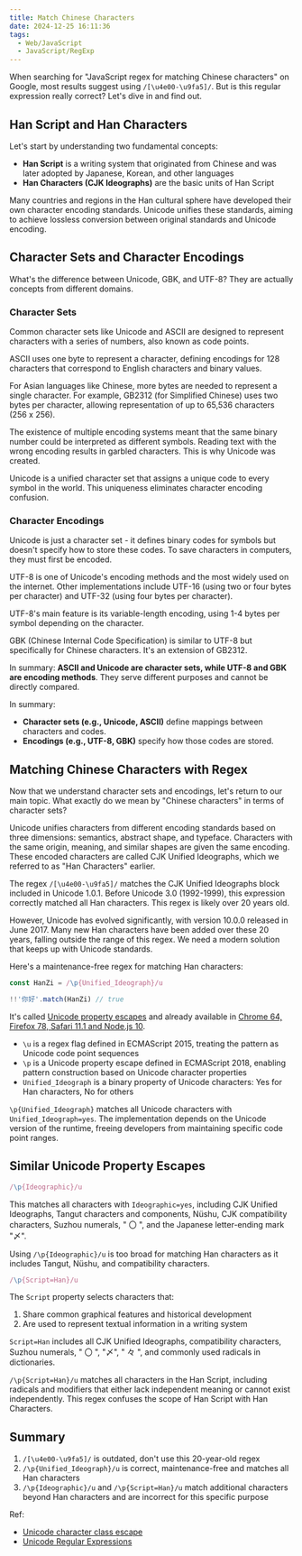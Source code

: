 ```yaml
---
title: Match Chinese Characters
date: 2024-12-25 16:11:36
tags:
  - Web/JavaScript
  - JavaScript/RegExp
---
```

When searching for "JavaScript regex for matching Chinese characters" on Google, most results suggest using `/[\u4e00-\u9fa5]/`. But is this regular expression really correct? Let's dive in and find out.

## Han Script and Han Characters

Let's start by understanding two fundamental concepts:

- **Han Script** is a writing system that originated from Chinese and was later adopted by Japanese, Korean, and other languages
- **Han Characters (CJK Ideographs)** are the basic units of Han Script

Many countries and regions in the Han cultural sphere have developed their own character encoding standards. Unicode unifies these standards, aiming to achieve lossless conversion between original standards and Unicode encoding.

## Character Sets and Character Encodings

What's the difference between Unicode, GBK, and UTF-8? They are actually concepts from different domains.

### Character Sets

Common character sets like Unicode and ASCII are designed to represent characters with a series of numbers, also known as code points.

ASCII uses one byte to represent a character, defining encodings for 128 characters that correspond to English characters and binary values.

For Asian languages like Chinese, more bytes are needed to represent a single character. For example, GB2312 (for Simplified Chinese) uses two bytes per character, allowing representation of up to 65,536 characters (256 x 256).

The existence of multiple encoding systems meant that the same binary number could be interpreted as different symbols. Reading text with the wrong encoding results in garbled characters. This is why Unicode was created.

Unicode is a unified character set that assigns a unique code to every symbol in the world. This uniqueness eliminates character encoding confusion.

### Character Encodings

Unicode is just a character set - it defines binary codes for symbols but doesn't specify how to store these codes. To save characters in computers, they must first be encoded.

UTF-8 is one of Unicode's encoding methods and the most widely used on the internet. Other implementations include UTF-16 (using two or four bytes per character) and UTF-32 (using four bytes per character).

UTF-8's main feature is its variable-length encoding, using 1-4 bytes per symbol depending on the character.

GBK (Chinese Internal Code Specification) is similar to UTF-8 but specifically for Chinese characters. It's an extension of GB2312.

In summary: **ASCII and Unicode are character sets, while UTF-8 and GBK are encoding methods**. They serve different purposes and cannot be directly compared.

In summary:

- **Character sets (e.g., Unicode, ASCII)** define mappings between characters and codes.
- **Encodings (e.g., UTF-8, GBK)** specify how those codes are stored.

## Matching Chinese Characters with Regex

Now that we understand character sets and encodings, let's return to our main topic. What exactly do we mean by "Chinese characters" in terms of character sets?

Unicode unifies characters from different encoding standards based on three dimensions: semantics, abstract shape, and typeface. Characters with the same origin, meaning, and similar shapes are given the same encoding. These encoded characters are called CJK Unified Ideographs, which we referred to as "Han Characters" earlier.

The regex `/[\u4e00-\u9fa5]/` matches the CJK Unified Ideographs block included in Unicode 1.0.1. Before Unicode 3.0 (1992-1999), this expression correctly matched all Han characters. This regex is likely over 20 years old.

However, Unicode has evolved significantly, with version 10.0.0 released in June 2017. Many new Han characters have been added over these 20 years, falling outside the range of this regex. We need a modern solution that keeps up with Unicode standards.

Here's a maintenance-free regex for matching Han characters:

```typescript
const HanZi = /\p{Unified_Ideograph}/u

!!'你好'.match(HanZi) // true
```

It's called [Unicode property escapes](https://developer.mozilla.org/en-US/docs/Web/JavaScript/Guide/Regular_Expressions/Unicode_Property_Escapes) and already available in [Chrome 64, Firefox 78, Safari 11.1 and Node.js 10](https://developer.mozilla.org/en-US/docs/Web/JavaScript/Reference/Regular_expressions/Unicode_character_class_escape#browser_compatibility).

- `\u` is a regex flag defined in ECMAScript 2015, treating the pattern as Unicode code point sequences
- `\p` is a Unicode property escape defined in ECMAScript 2018, enabling pattern construction based on Unicode character properties
- `Unified_Ideograph` is a binary property of Unicode characters: Yes for Han characters, No for others

`\p{Unified_Ideograph}` matches all Unicode characters with `Unified_Ideograph=yes`. The implementation depends on the Unicode version of the runtime, freeing developers from maintaining specific code point ranges.

## Similar Unicode Property Escapes

```typescript
/\p{Ideographic}/u
```

This matches all characters with `Ideographic=yes`, including CJK Unified Ideographs, Tangut characters and components, Nüshu, CJK compatibility characters, Suzhou numerals, " 〇 ", and the Japanese letter-ending mark "〆".

Using `/\p{Ideographic}/u` is too broad for matching Han characters as it includes Tangut, Nüshu, and compatibility characters.

```typescript
/\p{Script=Han}/u
```

The `Script` property selects characters that:
1. Share common graphical features and historical development
2. Are used to represent textual information in a writing system

`Script=Han` includes all CJK Unified Ideographs, compatibility characters, Suzhou numerals, " 〇 ", "〆", " 々 ", and commonly used radicals in dictionaries.

`/\p{Script=Han}/u` matches all characters in the Han Script, including radicals and modifiers that either lack independent meaning or cannot exist independently. This regex confuses the scope of Han Script with Han Characters.

## Summary

1. `/[\u4e00-\u9fa5]/` is outdated, don't use this 20-year-old regex
2. `/\p{Unified_Ideograph}/u` is correct, maintenance-free and matches all Han characters
3. `/\p{Ideographic}/u` and `/\p{Script=Han}/u` match additional characters beyond Han characters and are incorrect for this specific purpose

Ref:
- [Unicode character class escape](https://developer.mozilla.org/en-US/docs/Web/JavaScript/Reference/Regular_expressions/Unicode_character_class_escape)
- [Unicode Regular Expressions](https://www.regular-expressions.info/unicode.html)
